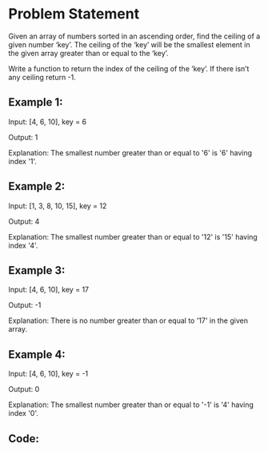 # Problem Statement

Given an array of numbers sorted in an ascending order, find the ceiling of a given number ‘key’. The ceiling of the ‘key’ will be the smallest element in the given array greater than or equal to the ‘key’.

Write a function to return the index of the ceiling of the ‘key’. If there isn’t any ceiling return -1.

## Example 1:

Input: [4, 6, 10], key = 6

Output: 1

Explanation: The smallest number greater than or equal to '6' is '6' having index '1'.

## Example 2:

Input: [1, 3, 8, 10, 15], key = 12

Output: 4

Explanation: The smallest number greater than or equal to '12' is '15' having index '4'.

## Example 3:

Input: [4, 6, 10], key = 17

Output: -1

Explanation: There is no number greater than or equal to '17' in the given array.

## Example 4:

Input: [4, 6, 10], key = -1

Output: 0

Explanation: The smallest number greater than or equal to '-1' is '4' having index '0'.

## Code:
```python3

```








